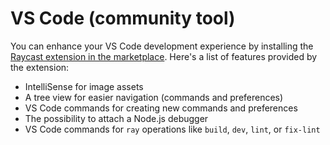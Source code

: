 # VS Code (community tool)

You can enhance your VS Code development experience by installing the [Raycast extension in the marketplace](https://marketplace.visualstudio.com/items?itemName=tonka3000.raycast). Here's a list of features provided by the extension:

* IntelliSense for image assets
* A tree view for easier navigation (commands and preferences)
* VS Code commands for creating new commands and preferences
* The possibility to attach a Node.js debugger
* VS Code commands for `ray` operations like `build`, `dev`, `lint`, or `fix-lint`
